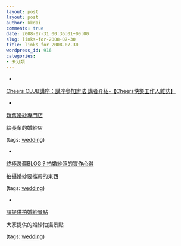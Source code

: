 ```yaml
---
layout: post
layout: post
author: kkdai
comments: true
date: 2008-07-31 00:36:01+00:00
slug: links-for-2008-07-30
title: links for 2008-07-30
wordpress_id: 916
categories:
- 未分類
---
```



	
  * 
		

[Cheers CLUB講座：講座參加辦法 講者介紹-【Cheers快樂工作人雜誌】](http://www.cheers.com.tw/CLUB/intro01.jsp)


	

	
  * 
		

[新舊婚紗專門店](http://marry.wagreat.com/page2.htm)


		

給長輩的婚紗店



		

(tags: [wedding](http://del.icio.us/kkdai/wedding))


	

	
  * 
		

[終極邊疆BLOG ‽ 拍婚紗照的實作心得](http://blog.serv.idv.tw/2008/06/26/837/)


		

拍攝婚紗要攜帶的東西


		

(tags: [wedding](http://del.icio.us/kkdai/wedding))


	

	
  * 
		

[請提供拍婚紗景點](http://www.fashionguide.com.tw/Forum/07/MsgL.asp?BoardNum=3&TopicNum=318706&Key=366022602&LinkTo=SearchUIDL&Absolute=1)


		

大家提供的婚紗拍攝景點


		

(tags: [wedding](http://del.icio.us/kkdai/wedding))


	



